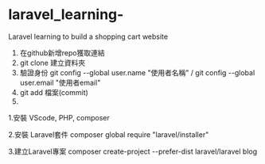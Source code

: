 # laravel_learning-
Laravel learning to build a shopping cart website

<!-- Git add -->
1. 在github新增repo獲取連結
2. git clone 建立資料夾
3. 驗證身份 git config --global user.name "使用者名稱" / git config --global user.email "使用者email"
4. git add 檔案(commit)
5. 

<!-- 環境建立 -->
1.安裝 VScode, PHP, composer

2.安裝 Laravel套件
composer global require "laravel/installer"

3.建立Laravel專案
composer create-project --prefer-dist laravel/laravel blog

